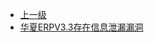 * [上一级](docs/wy876_poc/)
* [华夏ERPV3.3存在信息泄漏漏洞](docs/wy876_poc/%E5%8D%8E%E5%A4%8FERP/%E5%8D%8E%E5%A4%8FERPV3.3%E5%AD%98%E5%9C%A8%E4%BF%A1%E6%81%AF%E6%B3%84%E6%BC%8F%E6%BC%8F%E6%B4%9E.md)
